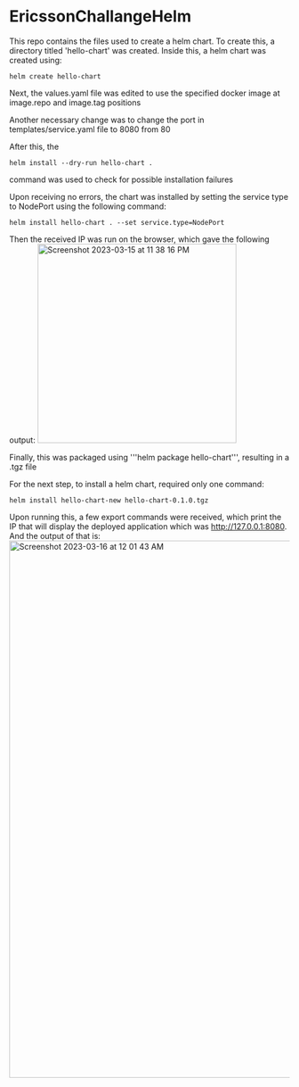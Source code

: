 # EricssonChallangeHelm

This repo contains the files used to create a helm chart.
To create this, a directory titled 'hello-chart' was created.
Inside this, a helm chart was created using:
```
helm create hello-chart
```

Next, the values.yaml file was edited to use the specified docker image at image.repo and image.tag positions

Another necessary change was to change the port in templates/service.yaml file to 8080 from 80

After this, the 
```
helm install --dry-run hello-chart .
``` 
command was used to check for possible installation failures

Upon receiving no errors, the chart was installed by setting the service type to NodePort using the following command:
```
helm install hello-chart . --set service.type=NodePort
```

Then the received IP was run on the browser, which gave the following output:
<img width="357" alt="Screenshot 2023-03-15 at 11 38 16 PM" src="https://user-images.githubusercontent.com/64781077/225510745-98bd0872-61bd-4964-ba0e-e4131bc54b11.png">

Finally, this was packaged using '''helm package hello-chart''', resulting in a .tgz file

For the next step, to install a helm chart, required only one command:
```
helm install hello-chart-new hello-chart-0.1.0.tgz
```

Upon running this, a few export commands were received, which print the IP that will display the deployed application which was http://127.0.0.1:8080. And the output of that is:
<img width="963" alt="Screenshot 2023-03-16 at 12 01 43 AM" src="https://user-images.githubusercontent.com/64781077/225511245-71c8d96c-49db-4cbd-a6c8-8c0e852481a7.png">
